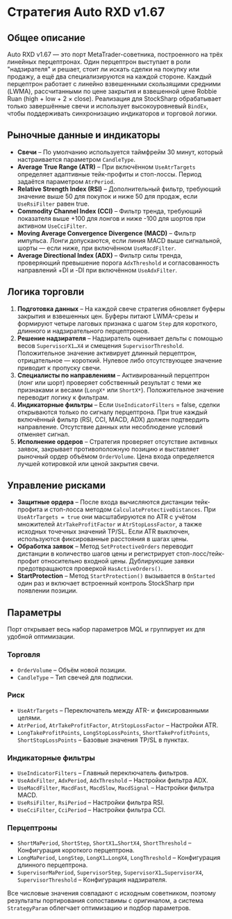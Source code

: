# Стратегия Auto RXD v1.67

## Общее описание
Auto RXD v1.67 — это порт MetaTrader-советника, построенного на трёх линейных перцептронах. Один перцептрон выступает в роли "надзирателя" и решает, стоит ли искать сделки на покупку или продажу, а ещё два специализируются на каждой стороне. Каждый перцептрон работает с линейно взвешенными скользящими средними (LWMA), рассчитанными по цене закрытия и взвешенной цене Robbie Ruan (high + low + 2 × close). Реализация для StockSharp обрабатывает только завершённые свечи и использует высокоуровневый `BindEx`, чтобы поддерживать синхронизацию индикаторов и торговой логики.

## Рыночные данные и индикаторы
- **Свечи** – По умолчанию используется таймфрейм 30 минут, который настраивается параметром `CandleType`.
- **Average True Range (ATR)** – При включённом `UseAtrTargets` определяет адаптивные тейк-профиты и стоп-лоссы. Период задаётся параметром `AtrPeriod`.
- **Relative Strength Index (RSI)** – Дополнительный фильтр, требующий значение выше 50 для покупок и ниже 50 для продаж, если `UseRsiFilter` равен true.
- **Commodity Channel Index (CCI)** – Фильтр тренда, требующий показателя выше +100 для лонгов и ниже -100 для шортов при активном `UseCciFilter`.
- **Moving Average Convergence Divergence (MACD)** – Фильтр импульса. Лонги допускаются, если линия MACD выше сигнальной, шорты — если ниже, при включённом `UseMacdFilter`.
- **Average Directional Index (ADX)** – Фильтр силы тренда, проверяющий превышение порога `AdxThreshold` и согласованность направлений +DI и -DI при включённом `UseAdxFilter`.

## Логика торговли
1. **Подготовка данных** – На каждой свече стратегия обновляет буферы закрытия и взвешенных цен. Буферы питают LWMA-срезы и формируют четыре лаговых признака с шагом `Step` для короткого, длинного и надзирательного перцептронов.
2. **Решение надзирателя** – Надзиратель оценивает дельты с помощью весов `SupervisorX1…X4` и смещения `SupervisorThreshold`. Положительное значение активирует длинный перцептрон, отрицательное — короткий. Нулевое либо отсутствующее значение приводит к пропуску свечи.
3. **Специалисты по направлениям** – Активированный перцептрон (лонг или шорт) проверяет собственный результат с теми же признаками и весами (`LongX*` или `ShortX*`). Положительное значение переводит логику к фильтрам.
4. **Индикаторные фильтры** – Если `UseIndicatorFilters` = false, сделки открываются только по сигналу перцептрона. При true каждый включённый фильтр (RSI, CCI, MACD, ADX) должен подтвердить направление. Отсутствие данных или несоблюдение условий отменяет сигнал.
5. **Исполнение ордеров** – Стратегия проверяет отсутствие активных заявок, закрывает противоположную позицию и выставляет рыночный ордер объёмом `OrderVolume`. Цена входа определяется лучшей котировкой или ценой закрытия свечи.

## Управление рисками
- **Защитные ордера** – После входа вычисляются дистанции тейк-профита и стоп-лосса методом `CalculateProtectiveDistances`. При `UseAtrTargets = true` они масштабируются по ATR с учётом множителей `AtrTakeProfitFactor` и `AtrStopLossFactor`, а также исходных точечных значений TP/SL. Если ATR выключен, используются фиксированные расстояния в шагах цены.
- **Обработка заявок** – Метод `SetProtectiveOrders` переводит дистанции в количество шагов цены и регистрирует стоп-лосс/тейк-профит относительно входной цены. Дублирующие заявки предотвращаются проверкой `HasActiveOrders()`.
- **StartProtection** – Метод `StartProtection()` вызывается в `OnStarted` один раз и включает встроенный контроль StockSharp при появлении позиции.

## Параметры
Порт открывает весь набор параметров MQL и группирует их для удобной оптимизации.

### Торговля
- `OrderVolume` – Объём новой позиции.
- `CandleType` – Тип свечей для подписки.

### Риск
- `UseAtrTargets` – Переключатель между ATR- и фиксированными целями.
- `AtrPeriod`, `AtrTakeProfitFactor`, `AtrStopLossFactor` – Настройки ATR.
- `LongTakeProfitPoints`, `LongStopLossPoints`, `ShortTakeProfitPoints`, `ShortStopLossPoints` – Базовые значения TP/SL в пунктах.

### Индикаторные фильтры
- `UseIndicatorFilters` – Главный переключатель фильтров.
- `UseAdxFilter`, `AdxPeriod`, `AdxThreshold` – Настройки фильтра ADX.
- `UseMacdFilter`, `MacdFast`, `MacdSlow`, `MacdSignal` – Настройки фильтра MACD.
- `UseRsiFilter`, `RsiPeriod` – Настройки фильтра RSI.
- `UseCciFilter`, `CciPeriod` – Настройки фильтра CCI.

### Перцептроны
- `ShortMaPeriod`, `ShortStep`, `ShortX1…ShortX4`, `ShortThreshold` – Конфигурация короткого перцептрона.
- `LongMaPeriod`, `LongStep`, `LongX1…LongX4`, `LongThreshold` – Конфигурация длинного перцептрона.
- `SupervisorMaPeriod`, `SupervisorStep`, `SupervisorX1…SupervisorX4`, `SupervisorThreshold` – Конфигурация надзирателя.

Все числовые значения совпадают с исходным советником, поэтому результаты портирования сопоставимы с оригиналом, а система `StrategyParam` облегчает оптимизацию и подбор параметров.
